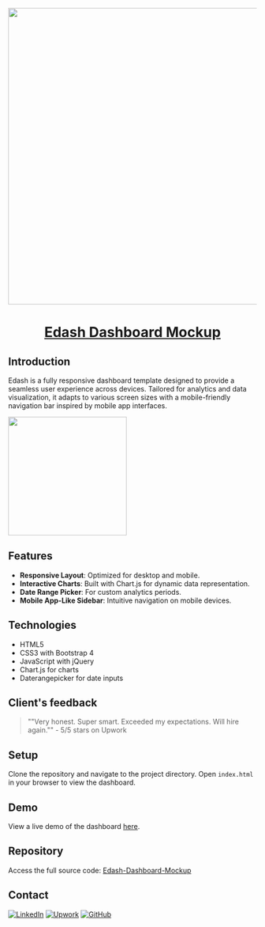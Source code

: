 <p align="center">
  <a href="https://brooklyn-burger-web.vercel.app/">
    <img src='https://github.com/rosareyes/Edash-Dashboard-Mockup/assets/63470281/8fe4bdc2-550d-4967-8fdc-4eec03dc01bd' width='600px'>
    <h1 align="center">Edash Dashboard Mockup</h1>
  </a>
</p>

## Introduction
Edash is a fully responsive dashboard template designed to provide a seamless user experience across devices. Tailored for analytics and data visualization, it adapts to various screen sizes with a mobile-friendly navigation bar inspired by mobile app interfaces.

<img align='center' src='https://github.com/rosareyes/Edash-Dashboard-Mockup/assets/63470281/76719a7c-c9c7-4c7c-b19a-96ccb474a9fc' width='240px'>

## Features
- **Responsive Layout**: Optimized for desktop and mobile.
- **Interactive Charts**: Built with Chart.js for dynamic data representation.
- **Date Range Picker**: For custom analytics periods.
- **Mobile App-Like Sidebar**: Intuitive navigation on mobile devices.

## Technologies
- HTML5
- CSS3 with Bootstrap 4
- JavaScript with jQuery
- Chart.js for charts
- Daterangepicker for date inputs

## Client's feedback
> ""Very honest. Super smart. Exceeded my expectations. Will hire again."" - 5/5 stars on Upwork

## Setup
Clone the repository and navigate to the project directory. Open `index.html` in your browser to view the dashboard.

## Demo
View a live demo of the dashboard [here](https://edash-project.netlify.app/).

## Repository
Access the full source code: [Edash-Dashboard-Mockup](https://github.com/rosareyes/Edash-Dashboard-Mockup/)

## Contact
[![LinkedIn](https://img.shields.io/badge/linkedin-%230077B5.svg?style=for-the-badge&logo=linkedin&logoColor=white)](https://www.linkedin.com/in/rosaareyesc/)
[![Upwork](https://img.shields.io/badge/UpWork-6FDA44?style=for-the-badge&logo=Upwork&logoColor=white)](https://www.upwork.com/freelancers/~01bcf3b51bb38b47a8)
[![GitHub](https://img.shields.io/badge/github-%23121011.svg?style=for-the-badge&logo=github&logoColor=white)](https://github.com/rosareyes)
